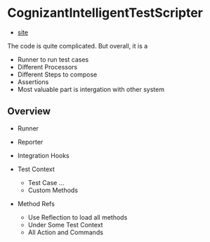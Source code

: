# CognizantIntelligentTestScripter

- [site](https://github.com/ghoshasish99/CognizantIntelligentTestScripter.git)

The code is quite complicated. But overall, it is a 
- Runner to run test cases
- Different Processors
- Different Steps to compose
- Assertions
- Most valuable part is intergation with other system


## Overview

- Runner
- Reporter
- Integration Hooks
- Test Context
  - Test Case ...
  - Custom Methods

- Method Refs
  - Use Reflection to load all methods
  - Under Some Test Context
  - All Action and Commands
